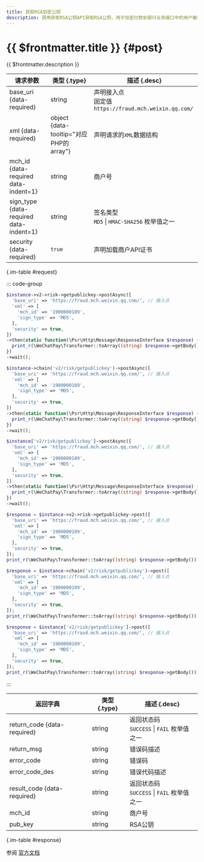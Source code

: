 ```yaml
---
title: 获取RSA加密公钥
description: 调用获取RSA公钥API获取RSA公钥，用于加密付款到银行业务接口中的用户敏感信息。
---
```


# {{ $frontmatter.title }} {#post}

{{ $frontmatter.description }}

| 请求参数 | 类型 {.type} | 描述 {.desc}
| --- | --- | ---
| base_uri {data-required} | string | 声明接入点<br/>固定值`https://fraud.mch.weixin.qq.com/`
| xml {data-required} | object {data-tooltip="对应PHP的array"} | 声明请求的`XML`数据结构
| mch_id {data-required data-indent=1} | string | 商户号
| sign_type {data-required data-indent=1} | string | 签名类型<br/>`MD5` \| `HMAC-SHA256` 枚举值之一
| security {data-required} | `true` | 声明加载商户API证书

{.im-table #request}

::: code-group

```php [异步纯链式]
$instance->v2->risk->getpublickey->postAsync([
  'base_uri' => 'https://fraud.mch.weixin.qq.com/', // 接入点
  'xml' => [
    'mch_id' => '1900000109',
    'sign_type' => 'MD5',
  ],
  'security' => true,
])
->then(static function(\Psr\Http\Message\ResponseInterface $response) {
  print_r(\WeChatPay\Transformer::toArray((string) $response->getBody()));
})
->wait();
```

```php [异步声明式]
$instance->chain('v2/risk/getpublickey')->postAsync([
  'base_uri' => 'https://fraud.mch.weixin.qq.com/', // 接入点
  'xml' => [
    'mch_id' => '1900000109',
    'sign_type' => 'MD5',
  ],
  'security' => true,
])
->then(static function(\Psr\Http\Message\ResponseInterface $response) {
  print_r(\WeChatPay\Transformer::toArray((string) $response->getBody()));
})
->wait();
```

```php [异步属性式]
$instance['v2/risk/getpublickey']->postAsync([
  'base_uri' => 'https://fraud.mch.weixin.qq.com/', // 接入点
  'xml' => [
    'mch_id' => '1900000109',
    'sign_type' => 'MD5',
  ],
  'security' => true,
])
->then(static function(\Psr\Http\Message\ResponseInterface $response) {
  print_r(\WeChatPay\Transformer::toArray((string) $response->getBody()));
})
->wait();
```

```php [同步纯链式]
$response = $instance->v2->risk->getpublickey->post([
  'base_uri' => 'https://fraud.mch.weixin.qq.com/', // 接入点
  'xml' => [
    'mch_id' => '1900000109',
    'sign_type' => 'MD5',
  ],
  'security' => true,
]);
print_r(\WeChatPay\Transformer::toArray((string) $response->getBody()));
```

```php [同步声明式]
$response = $instance->chain('v2/risk/getpublickey')->post([
  'base_uri' => 'https://fraud.mch.weixin.qq.com/', // 接入点
  'xml' => [
    'mch_id' => '1900000109',
    'sign_type' => 'MD5',
  ],
  'security' => true,
]);
print_r(\WeChatPay\Transformer::toArray((string) $response->getBody()));
```

```php [同步属性式]
$response = $instance['v2/risk/getpublickey']->post([
  'base_uri' => 'https://fraud.mch.weixin.qq.com/', // 接入点
  'xml' => [
    'mch_id' => '1900000109',
    'sign_type' => 'MD5',
  ],
  'security' => true,
]);
print_r(\WeChatPay\Transformer::toArray((string) $response->getBody()));
```

:::

| 返回字典 | 类型 {.type} | 描述 {.desc}
| --- | --- | ---
| return_code {data-required}| string | 返回状态码<br/>`SUCCESS` \| `FAIL` 枚举值之一
| return_msg | string | 错误码描述
| error_code | string | 错误码
| error_code_des | string | 错误代码描述
| result_code {data-required}| string | 返回状态码<br/>`SUCCESS` \| `FAIL` 枚举值之一
| mch_id | string | 商户号
| pub_key | string | RSA公钥

{.im-table #response}

参阅 [官方文档](https://pay.weixin.qq.com/wiki/doc/api/tools/mch_pay_yhk.php?chapter=24_7&index=4)
